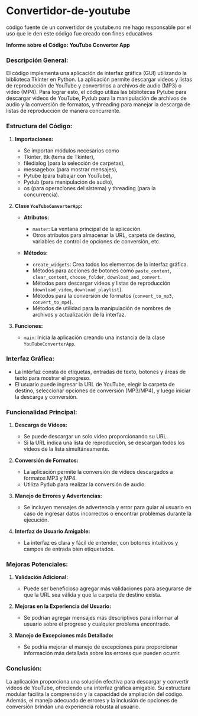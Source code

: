 # Convertidor-de-youtube
código fuente de un convertidor de youtube.no me hago responsable por el uso que le den este código fue creado  con fines educativos

**Informe sobre el Código: YouTube Converter App**

### Descripción General:

El código implementa una aplicación de interfaz gráfica (GUI) utilizando la biblioteca Tkinter en Python. 
La aplicación permite descargar videos y listas de reproducción de YouTube y convertirlos a archivos de audio (MP3) o video (MP4). 
Para lograr esto, el código utiliza las bibliotecas Pytube para descargar videos de YouTube, Pydub para la manipulación de archivos 
de audio y la conversión de formatos, y threading para manejar la descarga de listas de reproducción de manera concurrente.

### Estructura del Código:

1. **Importaciones:**
   - Se importan módulos necesarios como
   - Tkinter, ttk (tema de Tkinter),
   - filedialog (para la selección de carpetas),
   - messagebox (para mostrar mensajes),
   - Pytube (para trabajar con YouTube),
   - Pydub (para manipulación de audio),
   - os (para operaciones del sistema) y threading (para la concurrencia).

2. **Clase `YouTubeConverterApp`:**
   - **Atributos:**
     - `master`: La ventana principal de la aplicación.
     - Otros atributos para almacenar la URL, carpeta de destino, variables de control de opciones de conversión, etc.

   - **Métodos:**
     - `create_widgets`: Crea todos los elementos de la interfaz gráfica.
     - Métodos para acciones de botones como `paste_content`, `clear_content`, `choose_folder`, `download_and_convert`.
     - Métodos para descargar videos y listas de reproducción (`download_video`, `download_playlist`).
     - Métodos para la conversión de formatos (`convert_to_mp3`, `convert_to_mp4`).
     - Métodos de utilidad para la manipulación de nombres de archivos y actualización de la interfaz.

3. **Funciones:**
   - `main`: Inicia la aplicación creando una instancia de la clase `YouTubeConverterApp`.

### Interfaz Gráfica:

- La interfaz consta de etiquetas, entradas de texto, botones y áreas de texto para mostrar el progreso.
- El usuario puede ingresar la URL de YouTube, elegir la carpeta de destino, seleccionar opciones de conversión (MP3/MP4), y luego iniciar la descarga y conversión.

### Funcionalidad Principal:

1. **Descarga de Videos:**
   - Se puede descargar un solo video proporcionando su URL.
   - Si la URL indica una lista de reproducción, se descargan todos los videos de la lista simultáneamente.

2. **Conversión de Formatos:**
   - La aplicación permite la conversión de videos descargados a formatos MP3 y MP4.
   - Utiliza Pydub para realizar la conversión de audio.

3. **Manejo de Errores y Advertencias:**
   - Se incluyen mensajes de advertencia y error para guiar al usuario en caso de ingresar datos incorrectos o encontrar problemas durante la ejecución.

4. **Interfaz de Usuario Amigable:**
   - La interfaz es clara y fácil de entender, con botones intuitivos y campos de entrada bien etiquetados.

### Mejoras Potenciales:

1. **Validación Adicional:**
   - Puede ser beneficioso agregar más validaciones para asegurarse de que la URL sea válida y que la carpeta de destino exista.

2. **Mejoras en la Experiencia del Usuario:**
   - Se podrían agregar mensajes más descriptivos para informar al usuario sobre el progreso y cualquier problema encontrado.

3. **Manejo de Excepciones más Detallado:**
   - Se podría mejorar el manejo de excepciones para proporcionar información más detallada sobre los errores que pueden ocurrir.

### Conclusión:

La aplicación proporciona una solución efectiva para descargar y convertir videos de YouTube, ofreciendo una interfaz gráfica amigable. 
Su estructura modular facilita la comprensión y la capacidad de ampliación del código. 
Además, el manejo adecuado de errores y la inclusión de opciones de conversión brindan una experiencia robusta al usuario.
